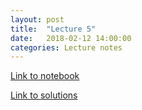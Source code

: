 ```yaml
---
layout: post
title:  "Lecture 5"
date:   2018-02-12 14:00:00
categories: Lecture notes
---
```


[Link to notebook](https://notebooks.azure.com/nbarral/libraries/nm1-5)

[Link to solutions](https://notebooks.azure.com/nbarral/libraries/nm1-5s)
